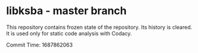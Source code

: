 # libksba - master branch

This repository contains frozen state of the repository.
Its history is cleared. It is used only for static code
analysis with Codacy.

Commit Time: 1687862063
